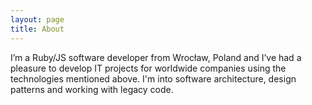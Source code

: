 ```yaml
---
layout: page
title: About
---
```


I’m a Ruby/JS software developer from Wrocław, Poland and I’ve had a pleasure to develop IT projects for worldwide companies using the technologies mentioned above. I'm into software architecture, design patterns and working with legacy code. 

<!-- Don't hesitate to contact me if you have any questions or comments on my shared content. You can find me on [twitter](https://twitter.com/BochPatryk), [github](https://github.com/patrykboch), or email: _patrykboch at gmail dot com_. -->